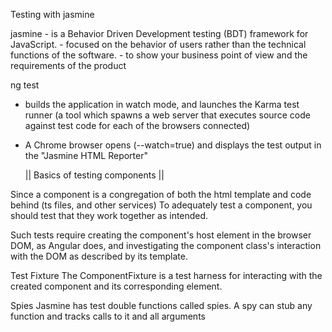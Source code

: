 Testing with jasmine 

jasmine - is a Behavior Driven Development testing (BDT) framework for JavaScript.
	- focused on the behavior of users rather than the technical functions of the software.
	- to show your business point of view and the requirements of the product

ng test
- builds the application in watch mode, and launches the Karma test runner (a tool which spawns 
a web server that executes source code against test code for each of the browsers connected)

* A Chrome browser opens (--watch=true) and displays the test output in the "Jasmine HTML Reporter"

	|| Basics of testing components ||

Since a component is a congregation of both the html template and code behind (ts files, and other
services) To adequately test a component, you should test that they work together as intended.

Such tests require creating the component's host element in the browser DOM, as Angular does, and
 investigating the component class's interaction with the DOM as described by its template.

Test Fixture
The ComponentFixture is a test harness for interacting with the created component and its corresponding 
element.

Spies
Jasmine has test double functions called spies. A spy can stub any function and tracks calls to 
it and all arguments